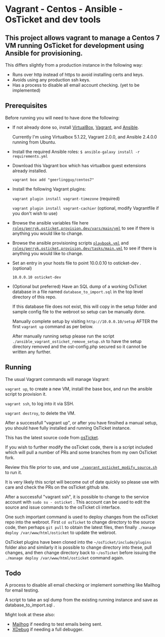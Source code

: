 # Vagrant - Centos - Ansible - OsTicket and dev tools

## This project allows vagrant to manage a Centos 7 VM running OsTicket for development using Ansible for provisioning.

This differs slightly from a production instance in the following way:

* Runs over http instead of https to avoid installing certs and keys.
* Avoids using any production ssh keys.
* Has a process to disable all email account checking. (yet to be implemented)

## Prerequisites

Before running you will need to have done the following:

* If not already done so, install [VirtualBox](https://www.virtualbox.org/wiki/Downloads), [Vagrant](https://www.vagrantup.com/downloads.html), and [Ansible](http://docs.ansible.com/intro_installation.html).

  Currently I'm using Virtualbox 5.1.22, Vagrant 2.0.0, and Ansible 2.4.0.0 running from Ubuntu.

* Install the required Ansible roles: `$ ansible-galaxy install -r requirements.yml`

* Download this Vagrant box which has virtualbox guest extensions already installed.

  `vagrant box add "geerlingguy/centos7"`

* Install the following Vagrant plugins: 

  `vagrant plugin install vagrant-timezone` (required)

  `vagrant plugin install vagrant-cachier` (optional, modify Vagrantfile if you don't wish to use)

* Browse the ansible variables file here [`roles/perryk.osticket.provision.dev/vars/main/yml`](roles/perryk.osticket.provision.dev/vars/main/yml) to see if there is anything you would like to change.

* Browse the ansible provisioning scripts [`playbook.yml`](playbook.yml) and [`roles/perryk.osticket.provision.dev/tasks/main.yml`](roles/perryk.osticket.provision.dev/tasks/main.yml) to see if there is anything you would like to change.

* Set an entry in your hosts file to point 10.0.0.10 to osticket-dev . (optional)

  `10.0.0.10 osticket-dev`

* (Optional but preferred) Have an SQL dump of a working OsTicket database in a file named `database_to_import.sql` in the top level directory of this repo.

  If this database file does not exist, this will copy in the setup folder and sample config file to the webroot so setup can be manually done.

  Manually complete setup by visiting `http://10.0.0.10/setup` AFTER the first `vagrant up` command as per below.

  After manually running setup please run the script `./ansible_vagrant_osticket_remove_setup.sh` to have the setup directory removed and the ost-config.php secured so it cannot be written any further.


## Running

The usual Vagrant commands will manage Vagrant:

`vagrant up`, to create a new VM, install the base box, and run the ansible script to provision it.

`vagrant ssh`, to log into it via SSH.

`vagrant destroy`, to delete the VM.

After a successfull "vagrant up", or after you have finsihed a manual setup, you should have fully installed and running OsTicket instance.

This has the latest source code from [osTicket](https://github.com/osticket/osticket).

If you wish to further modify the osTicket code, there is a script included which will pull a number of PRs and some branches from my own OsTicket fork.

Review this file prior to use, and use [`./vagrant_osticket_modify_source.sh`](vagrant_osticket_modify_source.sh) to run it.

It is very likely this script will become out of date quickly so please use with care and check the PRs on the osTicket github site.

After a successful "vagrant ssh", it is possible to change to the service account with `sudo su - osticket` . This account can be used to edit the source and issue commands to the osTicket cli interface.

One such important command is used to deploy changes from the osTicket repo into the webroot. First `cd osTicket` to change directory to the source code, then perhaps `git pull` to obtain the latest files, then finally `./manage deploy /var/www/html/osticket` to update the webroot.

OsTicket plugins have been cloned into the `~/osTicket/include/plugins` folder also and similarly it is possible to change directory into these, pull changes, and then change directory back to `~/osTicket` before issuing the `./manage deploy /var/www/html/osticket` command again.


## Todo

A process to disable all email checking or implement something like Mailhog for email testing.

A script to take an sql dump from the existing running instance and save as database_to_import.sql .

Might look at these also:

* [Mailhog](https://github.com/geerlingguy/ansible-role-mailhog) if needing to test emails being sent.
* [XDebug](https://github.com/geerlingguy/ansible-role-php-xdebug) if needing a full debugger. 

